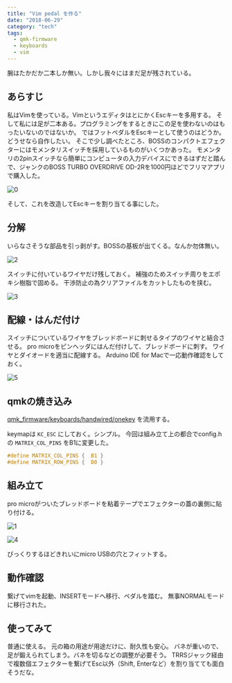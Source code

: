 ```yaml
---
title: "Vim pedal を作る"
date: "2018-06-29"
category: "tech"
tags:
  - qmk-firmware
  - keyboards
  - vim
---
```


腕はたかだか二本しか無い。しかし我々にはまだ足が残されている。

## あらすじ

私はVimを使っている。VimというエディタはとにかくEscキーを多用する。
そして私には足が二本ある。プログラミングをするときにこの足を使わないのはもったいないのではないか。
ではフットペダルをEscキーとして使うのはどうか。どうせなら自作したい。
そこで少し調べたところ、BOSSのコンパクトエフェクターにはモメンタリスイッチを採用しているものがいくつかあった。
モメンタリの2pinスイッチなら簡単にコンピュータの入力デバイスにできるはずだと踏んで、ジャンクのBOSS TURBO OVERDRIVE OD-2Rを1000円ほどでフリマアプリで購入した。

![0](./0.JPG)

そして、これを改造してEscキーを割り当てる事にした。

## 分解

いらなさそうな部品を引っ剥がす。BOSSの基板が出てくる。なんか勿体無い。

![2](./2.JPG)

スイッチに付いているワイヤだけ残しておく。
補強のためスイッチ周りをエポキシ樹脂で固める。
干渉防止の為クリアファイルをカットしたものを挟む。

![3](./3.JPG)


## 配線・はんだ付け

スイッチについているワイヤをブレッドボードに刺せるタイプのワイヤと結合させる。
pro microをピンヘッダにはんだ付けして、ブレッドボードに刺す。
ワイヤとダイオードを適当に配線する。
Arduino IDE for Macで一応動作確認をしておく。

![5](./5.JPG)

## qmkの焼き込み

[qmk_firmware/keyboards/handwired/onekey](https://github.com/qmk/qmk_firmware/tree/master/keyboards/handwired/onekey) を流用する。

keymapは `KC_ESC` にしておく。シンプル。
今回は組み立て上の都合でconfig.hの `MATRIX_COL_PINS` をB1に変更した。

```c
#define MATRIX_COL_PINS {  B1 }
#define MATRIX_ROW_PINS {  D0 }
```

## 組み立て

pro microがついたブレッドボードを粘着テープでエフェクターの蓋の裏側に貼り付ける。

![1](./1.JPG)

![4](./4.JPG)

びっくりするほどきれいにmicro USBの穴とフィットする。

## 動作確認

繋げてvimを起動、INSERTモードへ移行、ペダルを踏む。
無事NORMALモードに移行された。

## 使ってみて

普通に使える。
元の箱の用途が用途だけに、耐久性も安心。
バネが重いので、足が鍛えられてしまう。バネを切るなどの調整が必要そう。
TRRSジャック経由で複数個エフェクターを繋げてEsc以外（Shift, Enterなど）を割り当てても面白そうだな。
